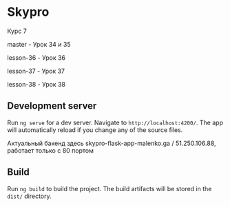 # Skypro
Курс 7

master - Урок 34 и 35

lesson-36 - Урок 36

lesson-37 - Урок 37

lesson-38 - Урок 38

## Development server

Run `ng serve` for a dev server. Navigate to `http://localhost:4200/`. The app will automatically reload if you change any of the source files.

Актуальный бакенд здесь skypro-flask-app-malenko.ga / 51.250.106.88, работает только с 80 портом

## Build

Run `ng build` to build the project. The build artifacts will be stored in the `dist/` directory.
